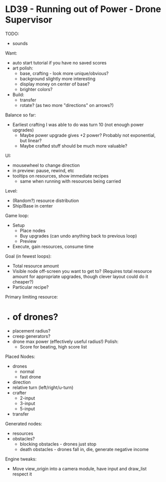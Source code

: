 LD39 - Running out of Power - Drone Supervisor
==============================================

TODO:
* sounds

Want:
* auto start tutorial if you have no saved scores
* art polish:
  * base, crafting - look more unique/obvious?
  * background slightly more interesting
  * display money on center of base?
  * brighter colors?
* Build:
  * transfer
  * rotate? (as two more "directions" on arrows?)

Balance so far:
* Earliest crafting I was able to do was turn 10 (not enough power upgrades)
  * Maybe power upgrade gives +2 power?  Probably not exponential, but linear?
  * Maybe crafted stuff should be much more valuable?

UI:
* mousewheel to change direction
* in preview: pause, rewind, etc
* tooltips on resources, show immediate recipes
  * same when running with resources being carried

Level:
  * (Random?) resource distribution
  * Ship/Base in center

Game loop:
  * Setup
    * Place nodes
    * Buy upgrades (can undo anything back to previous loop)
    * Preview
  * Execute, gain resources, consume time

Goal (in fewest loops):
  * Total resource amount
  * Visible node off-screen you want to get to? (Requires total resource amount for appropriate upgrades, though clever layout could do it cheaper?)
  * Particular recipe?

Primary limiting resource:
* # of drones?
* placement radius?
* creep generators?
* drone max power (effectively useful radius!)
Polish:
  * Score for beating, high score list

Placed Nodes:
* drones
  * normal
  * fast drone
* direction
* relative turn (left/right/u-turn)
* crafter
  * 2-input
  * 3-input
  * 5-input
* transfer

Generated nodes:
* resources
* obstacles?
  * blocking obstacles - drones just stop
  * death obstacles - drones fall in, die, generate negative income


Engine tweaks:
  * Move view_origin into a camera module, have input and draw_list respect it
